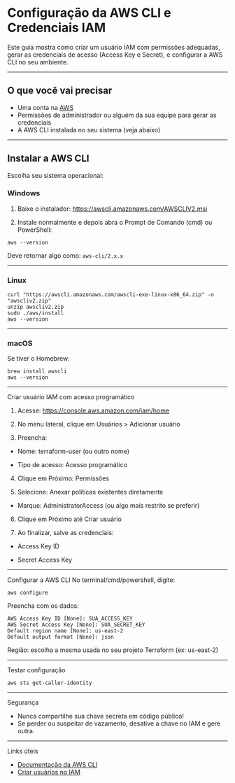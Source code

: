 # Configuração da AWS CLI e Credenciais IAM

Este guia mostra como criar um usuário IAM com permissões adequadas, gerar as credenciais de acesso (Access Key e Secret), e configurar a AWS CLI no seu ambiente.

---

## O que você vai precisar

- Uma conta na [AWS](https://aws.amazon.com/)
- Permissões de administrador ou alguém da sua equipe para gerar as credenciais
- A AWS CLI instalada no seu sistema (veja abaixo)

---

## Instalar a AWS CLI

Escolha seu sistema operacional:

### Windows

1. Baixe o instalador:
   https://awscli.amazonaws.com/AWSCLIV2.msi

2. Instale normalmente e depois abra o Prompt de Comando (cmd) ou PowerShell:

```
aws --version
```

Deve retornar algo como: `aws-cli/2.x.x`

---

### Linux

```
curl "https://awscli.amazonaws.com/awscli-exe-linux-x86_64.zip" -o "awscliv2.zip"
unzip awscliv2.zip
sudo ./aws/install
aws --version
```

---

### macOS

Se tiver o Homebrew:

```
brew install awscli
aws --version
```

---

Criar usuário IAM com acesso programático

1. Acesse: https://console.aws.amazon.com/iam/home

2. No menu lateral, clique em Usuários > Adicionar usuário

3. Preencha:

- Nome: terraform-user (ou outro nome)

- Tipo de acesso: Acesso programático

4. Clique em Próximo: Permissões

5. Selecione: Anexar políticas existentes diretamente

- Marque: AdministratorAccess (ou algo mais restrito se preferir)

6. Clique em Próximo até Criar usuário

7. Ao finalizar, salve as credenciais:

- Access Key ID

- Secret Access Key

---

Configurar a AWS CLI
No terminal/cmd/powershell, digite:

```
aws configure
```

Preencha com os dados:

```
AWS Access Key ID [None]: SUA_ACCESS_KEY
AWS Secret Access Key [None]: SUA_SECRET_KEY
Default region name [None]: us-east-2
Default output format [None]: json
```

Região: escolha a mesma usada no seu projeto Terraform (ex: us-east-2)

---

Testar configuração

```
aws sts get-caller-identity
```

---

Segurança

- Nunca compartilhe sua chave secreta em código público!
- Se perder ou suspeitar de vazamento, desative a chave no IAM e gere outra.

---

Links úteis

- [Documentação da AWS CLI](https://docs.aws.amazon.com/cli/latest/userguide/)
- [Criar usuários no IAM](https://docs.aws.amazon.com/IAM/latest/UserGuide/id_users_create.html)
